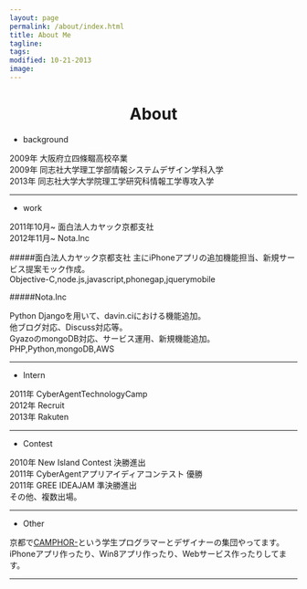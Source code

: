 ```yaml
---
layout: page
permalink: /about/index.html
title: About Me
tagline: 
tags:
modified: 10-21-2013
image:
---
```

<h1 style="text-align:center;">About
</h1>

* background

2009年 大阪府立四條畷高校卒業  
2009年 同志社大学理工学部情報システムデザイン学科入学  
2013年 同志社大学大学院理工学研究科情報工学専攻入学
       
---

* work

2011年10月~ 面白法人カヤック京都支社  
2012年11月~ Nota.Inc
		
#####面白法人カヤック京都支社
主にiPhoneアプリの追加機能担当、新規サービス提案モック作成。  
Objective-C,node.js,javascript,phonegap,jquerymobile

#####Nota.Inc
	
Python Djangoを用いて、davin.ciにおける機能追加。  
他ブログ対応、Discuss対応等。  
GyazoのmongoDB対応、サービス運用、新規機能追加。  
PHP,Python,mongoDB,AWS

---

* Intern

2011年 CyberAgentTechnologyCamp  
2012年 Recruit  
2013年 Rakuten


---

* Contest

2010年 New Island Contest 決勝進出  
2011年 CyberAgentアプリアイディアコンテスト 優勝  
2011年 GREE IDEAJAM 準決勝進出  
その他、複数出場。

----



* Other

京都で[CAMPHOR-](http://camph.net)という学生プログラマーとデザイナーの集団やってます。  
iPhoneアプリ作ったり、Win8アプリ作ったり、Webサービス作ったりしてます。

---





	






	





	

	
